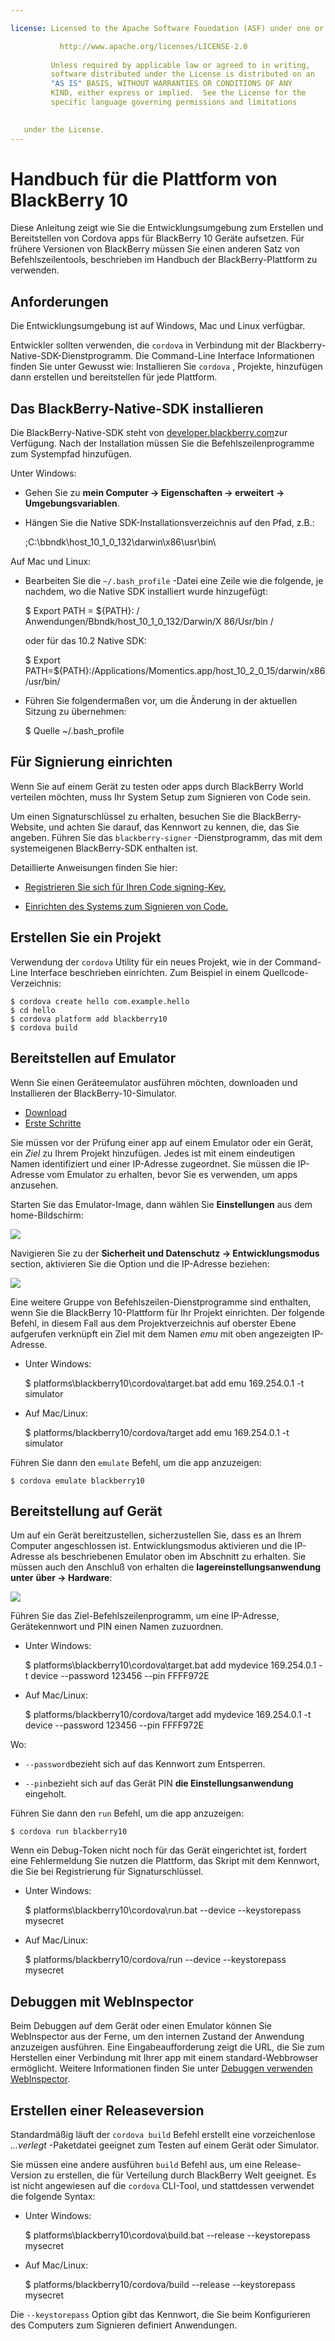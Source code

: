 ```yaml
---

license: Licensed to the Apache Software Foundation (ASF) under one or more contributor license agreements. See the NOTICE file distributed with this work for additional information regarding copyright ownership. The ASF licenses this file to you under the Apache License, Version 2.0 (the "License"); you may not use this file except in compliance with the License. You may obtain a copy of the License at

           http://www.apache.org/licenses/LICENSE-2.0
    
         Unless required by applicable law or agreed to in writing,
         software distributed under the License is distributed on an
         "AS IS" BASIS, WITHOUT WARRANTIES OR CONDITIONS OF ANY
         KIND, either express or implied.  See the License for the
         specific language governing permissions and limitations
    

   under the License.
---
```


# Handbuch für die Plattform von BlackBerry 10

Diese Anleitung zeigt wie Sie die Entwicklungsumgebung zum Erstellen und Bereitstellen von Cordova apps für BlackBerry 10 Geräte aufsetzen. Für frühere Versionen von BlackBerry müssen Sie einen anderen Satz von Befehlszeilentools, beschrieben im Handbuch der BlackBerry-Plattform zu verwenden.

## Anforderungen

Die Entwicklungsumgebung ist auf Windows, Mac und Linux verfügbar.

Entwickler sollten verwenden, die `cordova` in Verbindung mit der Blackberry-Native-SDK-Dienstprogramm. Die Command-Line Interface Informationen finden Sie unter Gewusst wie: Installieren Sie `cordova` , Projekte, hinzufügen dann erstellen und bereitstellen für jede Plattform.

## Das BlackBerry-Native-SDK installieren

Die BlackBerry-Native-SDK steht von [developer.blackberry.com][1]zur Verfügung. Nach der Installation müssen Sie die Befehlszeilenprogramme zum Systempfad hinzufügen.

 [1]: http://developer.blackberry.com/native/download/

Unter Windows:

*   Gehen Sie zu **mein Computer → Eigenschaften → erweitert → Umgebungsvariablen**.

*   Hängen Sie die Native SDK-Installationsverzeichnis auf den Pfad, z.B.:
    
    ;C:\bbndk\host\_10\_1\_0\_132\darwin\x86\usr\bin\

Auf Mac und Linux:

*   Bearbeiten Sie die `~/.bash_profile` -Datei eine Zeile wie die folgende, je nachdem, wo die Native SDK installiert wurde hinzugefügt:
    
    $ Export PATH = ${PATH}: / Anwendungen/Bbndk/host\_10\_1\_0\_132/Darwin/X 86/Usr/bin /
    
    oder für das 10.2 Native SDK:
    
    $ Export PATH=${PATH}:/Applications/Momentics.app/host\_10\_2\_0\_15/darwin/x86/usr/bin/

*   Führen Sie folgendermaßen vor, um die Änderung in der aktuellen Sitzung zu übernehmen:
    
    $ Quelle ~/.bash_profile

## Für Signierung einrichten

Wenn Sie auf einem Gerät zu testen oder apps durch BlackBerry World verteilen möchten, muss Ihr System Setup zum Signieren von Code sein.

Um einen Signaturschlüssel zu erhalten, besuchen Sie die BlackBerry-Website, und achten Sie darauf, das Kennwort zu kennen, die, das Sie angeben. Führen Sie das `blackberry-signer` -Dienstprogramm, das mit dem systemeigenen BlackBerry-SDK enthalten ist.

Detaillierte Anweisungen finden Sie hier:

*   [Registrieren Sie sich für Ihren Code signing-Key.][2]

*   [Einrichten des Systems zum Signieren von Code.][3]

 [2]: https://www.blackberry.com/SignedKeys/codesigning.html
 [3]: https://developer.blackberry.com/html5/documentation/signing_setup_bb10_apps_2008396_11.html

## Erstellen Sie ein Projekt

Verwendung der `cordova` Utility für ein neues Projekt, wie in der Command-Line Interface beschrieben einrichten. Zum Beispiel in einem Quellcode-Verzeichnis:

    $ cordova create hello com.example.hello
    $ cd hello
    $ cordova platform add blackberry10
    $ cordova build
    

## Bereitstellen auf Emulator

Wenn Sie einen Geräteemulator ausführen möchten, downloaden und Installieren der BlackBerry-10-Simulator.

*   [Download][1]
*   [Erste Schritte][4]

 [4]: http://developer.blackberry.com/devzone/develop/simulator/blackberry_10_simulator_start.html

Sie müssen vor der Prüfung einer app auf einem Emulator oder ein Gerät, ein *Ziel* zu Ihrem Projekt hinzufügen. Jedes ist mit einem eindeutigen Namen identifiziert und einer IP-Adresse zugeordnet. Sie müssen die IP-Adresse vom Emulator zu erhalten, bevor Sie es verwenden, um apps anzusehen.

Starten Sie das Emulator-Image, dann wählen Sie **Einstellungen** aus dem home-Bildschirm:

![][5]

 [5]: img/guide/platforms/blackberry10/bb_home.png

Navigieren Sie zu der **Sicherheit und Datenschutz → Entwicklungsmodus** section, aktivieren Sie die Option und die IP-Adresse beziehen:

![][6]

 [6]: img/guide/platforms/blackberry10/bb_devel.png

Eine weitere Gruppe von Befehlszeilen-Dienstprogramme sind enthalten, wenn Sie die BlackBerry 10-Plattform für Ihr Projekt einrichten. Der folgende Befehl, in diesem Fall aus dem Projektverzeichnis auf oberster Ebene aufgerufen verknüpft ein Ziel mit dem Namen *emu* mit oben angezeigten IP-Adresse.

*   Unter Windows:
    
    $ platforms\blackberry10\cordova\target.bat add emu 169.254.0.1 -t simulator

*   Auf Mac/Linux:
    
    $ platforms/blackberry10/cordova/target add emu 169.254.0.1 -t simulator

Führen Sie dann den `emulate` Befehl, um die app anzuzeigen:

    $ cordova emulate blackberry10
    

## Bereitstellung auf Gerät

Um auf ein Gerät bereitzustellen, sicherzustellen Sie, dass es an Ihrem Computer angeschlossen ist. Entwicklungsmodus aktivieren und die IP-Adresse als beschriebenen Emulator oben im Abschnitt zu erhalten. Sie müssen auch den Anschluß von erhalten die **lagereinstellungsanwendung unter** **über → Hardware**:

![][7]

 [7]: img/guide/platforms/blackberry10/bb_pin.png

Führen Sie das Ziel-Befehlszeilenprogramm, um eine IP-Adresse, Gerätekennwort und PIN einen Namen zuzuordnen.

*   Unter Windows:
    
    $ platforms\blackberry10\cordova\target.bat add mydevice 169.254.0.1 -t device --password 123456 --pin FFFF972E

*   Auf Mac/Linux:
    
    $ platforms/blackberry10/cordova/target add mydevice 169.254.0.1 -t device --password 123456 --pin FFFF972E

Wo:

*   `--password`bezieht sich auf das Kennwort zum Entsperren.

*   `--pin`bezieht sich auf das Gerät PIN **die Einstellungsanwendung** eingeholt.

Führen Sie dann den `run` Befehl, um die app anzuzeigen:

    $ cordova run blackberry10
    

Wenn ein Debug-Token nicht noch für das Gerät eingerichtet ist, fordert eine Fehlermeldung Sie nutzen die Plattform, das Skript mit dem Kennwort, die Sie bei Registrierung für Signaturschlüssel.

*   Unter Windows:
    
    $ platforms\blackberry10\cordova\run.bat --device --keystorepass mysecret

*   Auf Mac/Linux:
    
    $ platforms/blackberry10/cordova/run --device --keystorepass mysecret

## Debuggen mit WebInspector

Beim Debuggen auf dem Gerät oder einen Emulator können Sie WebInspector aus der Ferne, um den internen Zustand der Anwendung anzuzeigen ausführen. Eine Eingabeaufforderung zeigt die URL, die Sie zum Herstellen einer Verbindung mit Ihrer app mit einem standard-Webbrowser ermöglicht. Weitere Informationen finden Sie unter [Debuggen verwenden WebInspector][8].

 [8]: http://developer.blackberry.com/html5/documentation/web_inspector_overview_1553586_11.html

## Erstellen einer Releaseversion

Standardmäßig läuft der `cordova build` Befehl erstellt eine vorzeichenlose *...verlegt* -Paketdatei geeignet zum Testen auf einem Gerät oder Simulator.

Sie müssen eine andere ausführen `build` Befehl aus, um eine Release-Version zu erstellen, die für Verteilung durch BlackBerry Welt geeignet. Es ist nicht angewiesen auf die `cordova` CLI-Tool, und stattdessen verwendet die folgende Syntax:

*   Unter Windows:
    
    $ platforms\blackberry10\cordova\build.bat --release --keystorepass mysecret

*   Auf Mac/Linux:
    
    $ platforms/blackberry10/cordova/build --release --keystorepass mysecret

Die `--keystorepass` Option gibt das Kennwort, die Sie beim Konfigurieren des Computers zum Signieren definiert Anwendungen.